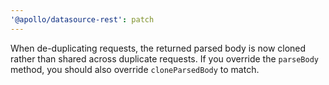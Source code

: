 ```yaml
---
'@apollo/datasource-rest': patch
---
```


When de-duplicating requests, the returned parsed body is now cloned rather than shared across duplicate requests. If you override the `parseBody` method, you should also override `cloneParsedBody` to match.
